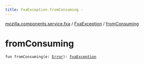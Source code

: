 ```yaml
---
title: FxaException.fromConsuming - 
---
```


[mozilla.components.service.fxa](../index.html) / [FxaException](index.html) / [fromConsuming](./from-consuming.html)

# fromConsuming

`fun fromConsuming(e: `[`Error`](../-error/index.html)`): `[`FxaException`](index.html)
